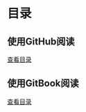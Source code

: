 # 目录

## 使用GitHub阅读

[查看目录](https://github.com/KoLoMagic/Programming-learning-document/blob/master/SUMMARY.md)

## 使用GitBook阅读

[查看目录](https://3360998464.gitbook.io/git/)

